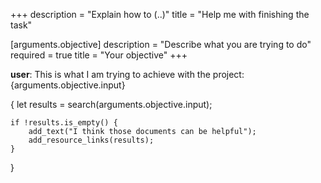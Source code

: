 +++
description = "Explain how to (..)"
title = "Help me with finishing the task"

[arguments.objective]
description = "Describe what you are trying to do"
required = true
title = "Your objective"
+++

**user**: This is what I am trying to achieve with the project: {arguments.objective.input}

{
    let results = search(arguments.objective.input);

    if !results.is_empty() {
        add_text("I think those documents can be helpful");
        add_resource_links(results);
    }
}
